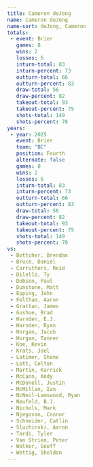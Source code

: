 ```yaml
---
title: Cameron deJong
name: Cameron deJong
name-sort: deJong, Cameron
totals:
 - event: Brier
   games: 8
   wins: 2
   losses: 6
   inturn-total: 83
   inturn-percent: 73
   outturn-total: 66
   outturn-percent: 83
   draw-total: 56
   draw-percent: 82
   takeout-total: 93
   takeout-percent: 75
   shots-total: 149
   shots-percent: 78
years:
 - year: 2025
   event: Brier
   team: "BC"
   position: Fourth
   alternate: false
   games: 8
   wins: 2
   losses: 6
   inturn-total: 83
   inturn-percent: 73
   outturn-total: 66
   outturn-percent: 83
   draw-total: 56
   draw-percent: 82
   takeout-total: 93
   takeout-percent: 75
   shots-total: 149
   shots-percent: 78
vs:
 - Bottcher, Brendan
 - Bruce, Daniel
 - Carruthers, Reid
 - Dilello, Ty
 - Dobson, Paul
 - Dunstone, Matt
 - Epping, John
 - Feltham, Aaron
 - Grattan, James
 - Gushue, Brad
 - Harnden, E.J.
 - Harnden, Ryan
 - Horgan, Jacob
 - Horgan, Tanner
 - Koe, Kevin
 - Krats, Joel
 - Latimer, Shane
 - Lott, Colton
 - Martin, Karrick
 - McCann, Andy
 - McDonell, Justin
 - McMillan, Ian
 - NcNeil-Lamswood, Ryan
 - Neufeld, B.J.
 - Nichols, Mark
 - Njegovan, Connor
 - Schneider, Catlin
 - Sluchinski, Aaron
 - Tardi, Tyler
 - Van Strien, Peter
 - Walker, Geoff
 - Wettig, Sheldon
---
```

